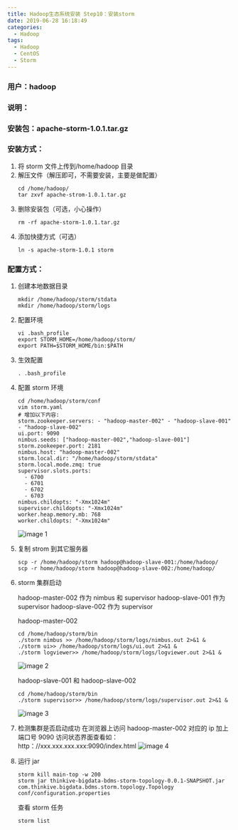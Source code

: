 ```yaml
---
title: Hadoop生态系统安装 Step10：安装storm
date: 2019-06-28 16:18:49
categories:
  - Hadoop
tags:
  - Hadoop
  - CentOS
  - Storm
---
```


<!--more-->

### 用户：hadoop

### 说明：

### 安装包：apache-storm-1.0.1.tar.gz

### 安装方式：

1. 将 storm 文件上传到/home/hadoop 目录
2. 解压文件（解压即可，不需要安装，主要是做配置）
   ```
   cd /home/hadoop/
   tar zxvf apache-strom-1.0.1.tar.gz
   ```
3. 删除安装包（可选，小心操作）
   ```
   rm -rf apache-storm-1.0.1.tar.gz
   ```
4. 添加快捷方式（可选）
   ```
   ln -s apache-storm-1.0.1 storm
   ```

### 配置方式：

1. 创建本地数据目录

   ```
   mkdir /home/hadoop/storm/stdata
   mkdir /home/hadoop/storm/logs
   ```

2. 配置环境

   ```
   vi .bash_profile
   export STORM_HOME=/home/hadoop/storm/
   export PATH=$STORM_HOME/bin:$PATH
   ```

3. 生效配置

   ```
   . .bash_profile
   ```

4. 配置 storm 环境

   ```
   cd /home/hadoop/storm/conf
   vim storm.yaml
   # 增加以下内容:
   storm.zookeeper.servers: - "hadoop-master-002" - "hadoop-slave-001" - "hadoop-slave-002"
   ui.port: 9090
   nimbus.seeds: ["hadoop-master-002","hadoop-slave-001"]
   storm.zookeeper.port: 2181
   nimbus.host: "hadoop-master-002"
   storm.local.dir: "/home/hadoop/storm/stdata"
   storm.local.mode.zmq: true
   supervisor.slots.ports:
     - 6700
     - 6701
     - 6702
     - 6703
   nimbus.childopts: "-Xmx1024m"
   supervisor.childopts: "-Xmx1024m"
   worker.heap.memory.mb: 768
   worker.childopts: "-Xmx1024m"
   ```

   ![image 1](1.jpeg)

5. 复制 strom 到其它服务器

   ```
   scp -r /home/hadoop/storm hadoop@hadoop-slave-001:/home/hadoop/
   scp -r home/hadoop/storm hadoop@hadoop-slave-002:/home/hadoop/
   ```

6. storm 集群启动

   hadoop-master-002 作为 nimbus 和 supervisor
   hadoop-slave-001 作为 supervisor
   hadoop-slave-002 作为 supervisor

   hadoop-master-002

   ```
   cd /home/hadoop/storm/bin
   ./storm nimbus >> /home/hadoop/storm/logs/nimbus.out 2>&1 &
   ./storm ui>> /home/hadoop/storm/logs/ui.out 2>&1 &
   ./storm logviewer>> /home/hadoop/storm/logs/logviewer.out 2>&1 &
   ```

   ![image 2](2.jpeg)

   hadoop-slave-001 和 hadoop-slave-002

   ```
   cd /home/hadoop/storm/bin
   ./storm supervisor>> /home/hadoop/storm/logs/supervisor.out 2>&1 &
   ```

   ![image 3](3.jpeg)

7. 检测集群是否启动成功
   在浏览器上访问 hadoop-master-002 对应的 ip 加上端口号 9090 访问状态界面查看如：
   http：//xxx.xxx.xxx.xxx:9090/index.html
   ![image 4](4.jpeg)

8. 运行 jar
   ```
   storm kill main-top -w 200
   storm jar thinkive-bigdata-bdms-storm-topology-0.0.1-SNAPSHOT.jar com.thinkive.bigdata.bdms.storm.topology.Topology conf/configuration.properties
   ```
   查看 storm 任务
   ```
   storm list
   ```
